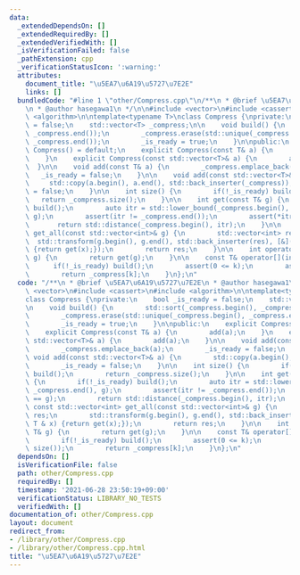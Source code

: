 ```yaml
---
data:
  _extendedDependsOn: []
  _extendedRequiredBy: []
  _extendedVerifiedWith: []
  _isVerificationFailed: false
  _pathExtension: cpp
  _verificationStatusIcon: ':warning:'
  attributes:
    document_title: "\u5EA7\u6A19\u5727\u7E2E"
    links: []
  bundledCode: "#line 1 \"other/Compress.cpp\"\n/**\n * @brief \u5EA7\u6A19\u5727\u7E2E\
    \n * @author hasegawa1\n */\n\n#include <vector>\n#include <cassert>\n#include\
    \ <algorithm>\n\ntemplate<typename T>\nclass Compress {\nprivate:\n    bool _is_ready\
    \ = false;\n    std::vector<T> _compress;\n\n    void build() {\n        std::sort(_compress.begin(),\
    \ _compress.end());\n        _compress.erase(std::unique(_compress.begin(), _compress.end()),\
    \ _compress.end());\n        _is_ready = true;\n    }\n\npublic:\n    explicit\
    \ Compress() = default;\n    explicit Compress(const T& a) {\n        add(a);\n\
    \    }\n    explicit Compress(const std::vector<T>& a) {\n        add(a);\n  \
    \  }\n\n    void add(const T& a) {\n        _compress.emplace_back(a);\n     \
    \   _is_ready = false;\n    }\n\n    void add(const std::vector<T>& a) {\n   \
    \     std::copy(a.begin(), a.end(), std::back_inserter(_compress));\n        _is_ready\
    \ = false;\n    }\n\n    int size() {\n        if(!_is_ready) build();\n     \
    \   return _compress.size();\n    }\n\n    int get(const T& g) {\n        if(!_is_ready)\
    \ build();\n        auto itr = std::lower_bound(_compress.begin(), _compress.end(),\
    \ g);\n        assert(itr != _compress.end());\n        assert(*itr == g);\n \
    \       return std::distance(_compress.begin(), itr);\n    }\n\n    const std::vector<int>\
    \ get_all(const std::vector<int>& g) {\n        std::vector<int> res;\n      \
    \  std::transform(g.begin(), g.end(), std::back_inserter(res), [&](const T & x)\
    \ {return get(x);});\n        return res;\n    }\n\n    int operator()(const T&\
    \ g) {\n        return get(g);\n    }\n\n    const T& operator[](int k) {\n  \
    \      if(!_is_ready) build();\n        assert(0 <= k);\n        assert(k < size());\n\
    \        return _compress[k];\n    }\n};\n"
  code: "/**\n * @brief \u5EA7\u6A19\u5727\u7E2E\n * @author hasegawa1\n */\n\n#include\
    \ <vector>\n#include <cassert>\n#include <algorithm>\n\ntemplate<typename T>\n\
    class Compress {\nprivate:\n    bool _is_ready = false;\n    std::vector<T> _compress;\n\
    \n    void build() {\n        std::sort(_compress.begin(), _compress.end());\n\
    \        _compress.erase(std::unique(_compress.begin(), _compress.end()), _compress.end());\n\
    \        _is_ready = true;\n    }\n\npublic:\n    explicit Compress() = default;\n\
    \    explicit Compress(const T& a) {\n        add(a);\n    }\n    explicit Compress(const\
    \ std::vector<T>& a) {\n        add(a);\n    }\n\n    void add(const T& a) {\n\
    \        _compress.emplace_back(a);\n        _is_ready = false;\n    }\n\n   \
    \ void add(const std::vector<T>& a) {\n        std::copy(a.begin(), a.end(), std::back_inserter(_compress));\n\
    \        _is_ready = false;\n    }\n\n    int size() {\n        if(!_is_ready)\
    \ build();\n        return _compress.size();\n    }\n\n    int get(const T& g)\
    \ {\n        if(!_is_ready) build();\n        auto itr = std::lower_bound(_compress.begin(),\
    \ _compress.end(), g);\n        assert(itr != _compress.end());\n        assert(*itr\
    \ == g);\n        return std::distance(_compress.begin(), itr);\n    }\n\n   \
    \ const std::vector<int> get_all(const std::vector<int>& g) {\n        std::vector<int>\
    \ res;\n        std::transform(g.begin(), g.end(), std::back_inserter(res), [&](const\
    \ T & x) {return get(x);});\n        return res;\n    }\n\n    int operator()(const\
    \ T& g) {\n        return get(g);\n    }\n\n    const T& operator[](int k) {\n\
    \        if(!_is_ready) build();\n        assert(0 <= k);\n        assert(k <\
    \ size());\n        return _compress[k];\n    }\n};\n"
  dependsOn: []
  isVerificationFile: false
  path: other/Compress.cpp
  requiredBy: []
  timestamp: '2021-06-28 23:50:19+09:00'
  verificationStatus: LIBRARY_NO_TESTS
  verifiedWith: []
documentation_of: other/Compress.cpp
layout: document
redirect_from:
- /library/other/Compress.cpp
- /library/other/Compress.cpp.html
title: "\u5EA7\u6A19\u5727\u7E2E"
---
```

